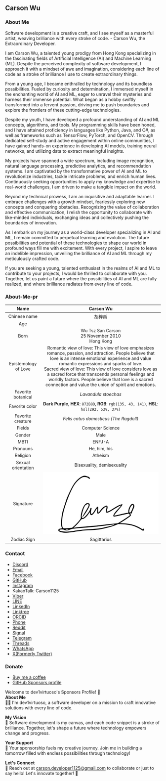 ## Carson Wu

### About Me

Software development is a creative craft, and I see myself as a masterful artist, weaving brilliance with every stroke of code. - Carson Wu, the Extraordinary Developer.

I am Carson Wu, a talented young prodigy from Hong Kong specializing in the fascinating fields of Artificial Intelligence (AI) and Machine Learning (ML). Despite the perceived complexity of software development, I approach it with a mindset of awe and imagination, considering each line of code as a stroke of brilliance I use to create extraordinary things.

From a young age, I became enthralled by technology and its boundless possibilities. Fueled by curiosity and determination, I immersed myself in the enchanting world of AI and ML, eager to unravel their mysteries and harness their immense potential. What began as a hobby swiftly transformed into a fervent passion, driving me to push boundaries and explore the frontiers of these cutting-edge technologies.

Despite my youth, I have developed a profound understanding of AI and ML concepts, algorithms, and tools. My programming skills have been honed, and I have attained proficiency in languages like Python, Java, and C#, as well as frameworks such as TensorFlow, PyTorch, and OpenCV. Through dedicated self-study and active engagement within online communities, I have gained hands-on experience in developing AI models, training neural networks, and utilizing data to extract meaningful insights.

My projects have spanned a wide spectrum, including image recognition, natural language processing, predictive analytics, and recommendation systems. I am captivated by the transformative power of AI and ML to revolutionize industries, tackle intricate problems, and enrich human lives. Continuously seeking opportunities to apply my knowledge and expertise to real-world challenges, I am driven to make a tangible impact on the world.

Beyond my technical prowess, I am an inquisitive and adaptable learner. I embrace challenges with a growth mindset, fearlessly exploring new concepts and conquering obstacles. Recognizing the value of collaboration and effective communication, I relish the opportunity to collaborate with like-minded individuals, exchanging ideas and collectively pushing the boundaries of innovation.

As I embark on my journey as a world-class developer specializing in AI and ML, I remain committed to perpetual learning and evolution. The future possibilities and potential of these technologies to shape our world in profound ways fill me with excitement. With every project, I aspire to leave an indelible impression, unveiling the brilliance of AI and ML through my meticulously crafted code.

If you are seeking a young, talented enthusiast in the realms of AI and ML to contribute to your projects, I would be thrilled to collaborate with you. Together, let us paint a future where the possibilities of AI and ML are fully realized, and where brilliance radiates from every line of code.

### About-Me-pr

|              Name              |    Carson Wu     |
|:------------------------------:|:----------------:|
|          Chinese name          |      胡梓燊      |
|              Age               |                  |
|             Born               | Wu Tsz San Carson<br>25 November 2010<br>Hong Kong |
|      Epistemology of Love      | Romantic view of love: This view of love emphasizes romance, passion, and attraction. People believe that love is an intense emotional experience and value romantic expressions and sparks of love.<br> Sacred view of love: This view of love considers love as a sacred force that transcends personal feelings and worldly factors. People believe that love is a sacred connection and value the union of spirit and emotions. |
|        Favorite botanical       |   *Lavandula stoechas* |
|         Favorite color          | **Dark Purple**, **HEX**: `872B8D`, **RGB**: `rgb(135, 43, 141)`, **HSL**: `hsl(292, 53%, 37%)` |
|       Favorite creature         | *Felis catus domesticus (The Ragdoll)* |
|             Fields              | Computer Science |
|            Gender               |       Male       |
|              MBTI               |      ENFJ-A      |
|            Pronouns             |    He, him, his  |
|            Religion             |     Atheism      |
|    Sexual orientation          |  Bisexuality, demisexuality |
|           Signature             | ![Signature of Carson Wu](images/Sign.png) |
|          Zodiac Sign            |    Sagittarius    |

### Contact

- [Discord](https://discordapp.com/users/893165893469732935)
- [Email](mailto:carson.developer1125@gmail.com)
- [Facebook](https://www.facebook.com/apple.we.98/)
- [GitHub](https://github.com/dev1virtuoso)
- [Instagram](https://instagram.com/dev1virtuoso)
- KakaoTalk: Carson1125
- [Viber](viber://add?number=63078780)
- [LINE](https://line.me/ti/p/k4_I_vkqFZ)
- [LinkedIn](https://www.linkedin.com/in/carson-wu-34a615325/)
- [Linktree](https://linktr.ee/carsonwe)
- [ORCID](https://orcid.org/0009-0004-2238-8912)
- [Phone](tel:85263078780)
- [Reddit](https://www.reddit.com/user/carson_we/)
- [Signal](https://signal.me/#eu/os05Q0OzC3s1NRRYvDNmobxTzCq1SPfX0ReOgDSQQbju04OeyaRG3rHClOwaf_m2)
- [Telegram](https://telegram.me/dev1virtuoso)
- [Threads](https://www.threads.net/@dev1virtuoso)
- [WhatsApp](https://wa.me/63078780)
- [X(Formerly Twitter)](https://x.com/dev1virtuoso/)

### Donate

- [Buy me a coffee](https://www.buymeacoffee.com/dev1virtuoso)
- [GitHub Sponsors profile](https://github.com/sponsors/dev1virtuoso/)

Welcome to dev1virtuoso's Sponsors Profile! 🌟  
**About Me**  
👨‍💻 I'm dev1virtuoso, a software developer on a mission to craft innovative solutions with every line of code.

**My Vision**  
🎨 Software development is my canvas, and each code snippet is a stroke of brilliance. Together, let's shape a future where technology empowers change and progress.

**Your Support**  
🚀 Your sponsorship fuels my creative journey. Join me in building a tomorrow filled with endless possibilities through technology!

**Let's Connect**  
📧 Reach out at [carson.developer1125@gmail.com](mailto:carson.developer1125@gmail.com) to collaborate or just to say hello! Let's innovate together! 🌟